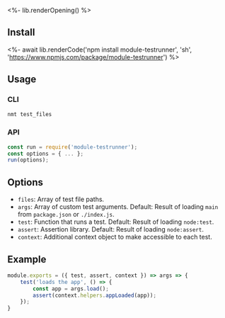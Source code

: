 <%- lib.renderOpening() %>

## Install

<%- await lib.renderCode('npm install module-testrunner', 'sh', 'https://www.npmjs.com/package/module-testrunner') %>

## Usage

### CLI

```js
nmt test_files
```

### API

```js
const run = require('module-testrunner');
const options = { ... };
run(options);
```

## Options

- `files`: Array of test file paths.
- `args`: Array of custom test arguments. Default: Result of loading `main` from `package.json` or `./index.js`.
- `test`: Function that runs a test. Default: Result of loading `node:test`.
- `assert`: Assertion library. Default: Result of loading `node:assert`.
- `context`: Additional context object to make accessible to each test.

## Example

```js
module.exports = ({ test, assert, context }) => args => {
    test('loads the app', () => {
        const app = args.load();
        assert(context.helpers.appLoaded(app));
    });
}
```
